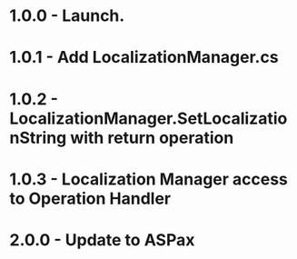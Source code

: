 # 1.0.0 - Launch.
# 1.0.1 - Add LocalizationManager.cs
# 1.0.2 - LocalizationManager.SetLocalizationString with return operation
# 1.0.3 - Localization Manager access to Operation Handler
# 2.0.0 - Update to ASPax